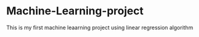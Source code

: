 # Machine-Learning-project
This is my first machine leaarning project using linear regression algorithm
